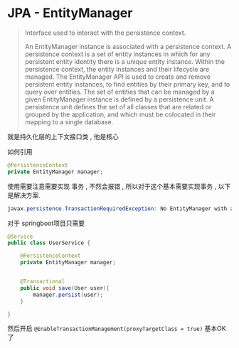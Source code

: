 # JPA - EntityManager

> Interface used to interact with the persistence context.
>
> An EntityManager instance is associated with a persistence context. A persistence context is a set of entity instances in which for any persistent entity identity there is a unique entity instance. Within the persistence context, the entity instances and their lifecycle are managed. The EntityManager API is used to create and remove persistent entity instances, to find entities by their primary key, and to query over entities.
> The set of entities that can be managed by a given EntityManager instance is defined by a persistence unit. A persistence unit defines the set of all classes that are related or grouped by the application, and which must be colocated in their mapping to a single database.

就是持久化层的上下文接口类   ,  他是核心



如何引用  

```java
@PersistenceContext
private EntityManager manager;
```



使用需要注意需要实现 事务  , 不然会报错 , 所以对于这个基本需要实现事务 , 以下是解决方案. 

```java
javax.persistence.TransactionRequiredException: No EntityManager with actual transaction available for current thread - cannot reliably process 'persist' call
```



对于 springboot项目只需要 

```java
@Service
public class UserService {

    @PersistenceContext
    private EntityManager manager;


    @Transactional
    public void save(User user){
        manager.persist(user);
    }

}
```



然后开启 `@EnableTransactionManagement(proxyTargetClass = true)` 基本OK 了